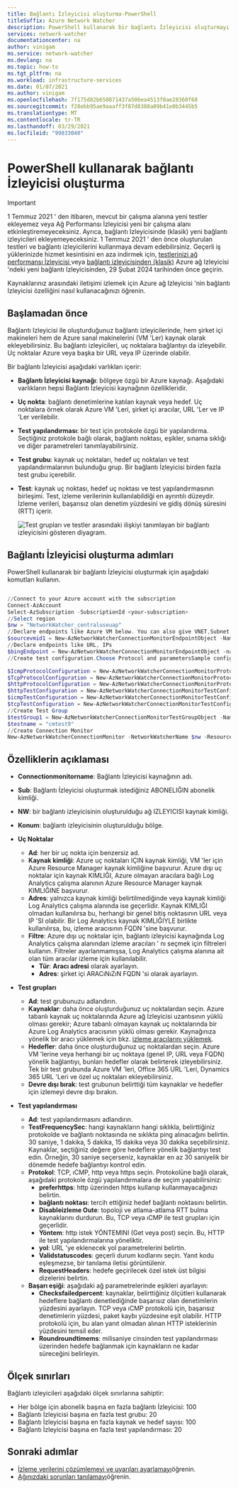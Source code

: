 ```yaml
---
title: Bağlantı İzleyicisi oluşturma-PowerShell
titleSuffix: Azure Network Watcher
description: PowerShell kullanarak bir bağlantı İzleyicisi oluşturmayı öğrenin.
services: network-watcher
documentationcenter: na
author: vinigam
ms.service: network-watcher
ms.devlang: na
ms.topic: how-to
ms.tgt_pltfrm: na
ms.workload: infrastructure-services
ms.date: 01/07/2021
ms.author: vinigam
ms.openlocfilehash: 7f175d82b650871437a506ea4513f0ae28360f68
ms.sourcegitcommit: f28ebb95ae9aaaff3f87d8388a09b41e0b3445b5
ms.translationtype: MT
ms.contentlocale: tr-TR
ms.lasthandoff: 03/29/2021
ms.locfileid: "99833040"
---
```

# <a name="create-a-connection-monitor-by-using-powershell"></a>PowerShell kullanarak bağlantı İzleyicisi oluşturma

> [!IMPORTANT]
> 1 Temmuz 2021 ' den itibaren, mevcut bir çalışma alanına yeni testler ekleyemez veya Ağ Performansı İzleyicisi yeni bir çalışma alanı etkinleştiremeyeceksiniz. Ayrıca, bağlantı Izleyicisinde (klasik) yeni bağlantı izleyicileri ekleyemeyeceksiniz. 1 Temmuz 2021 ' den önce oluşturulan testleri ve bağlantı izleyicilerini kullanmaya devam edebilirsiniz. Geçerli iş yüklerinizde hizmet kesintisini en aza indirmek için, [testlerinizi ağ performansı İzleyicisi ](migrate-to-connection-monitor-from-network-performance-monitor.md) veya  [bağlantı izleyicisinden (klasik)](migrate-to-connection-monitor-from-connection-monitor-classic.md) Azure ağ Izleyicisi 'ndeki yeni bağlantı Izleyicisinden, 29 Şubat 2024 tarihinden önce geçirin.


Kaynaklarınız arasındaki iletişimi izlemek için Azure ağ Izleyicisi 'nin bağlantı Izleyicisi özelliğini nasıl kullanacağınızı öğrenin.


## <a name="before-you-begin"></a>Başlamadan önce

Bağlantı Izleyicisi ile oluşturduğunuz bağlantı izleyicilerinde, hem şirket içi makineleri hem de Azure sanal makinelerini (VM 'Ler) kaynak olarak ekleyebilirsiniz. Bu bağlantı izleyicileri, uç noktalara bağlantıyı da izleyebilir. Uç noktalar Azure veya başka bir URL veya IP üzerinde olabilir.

Bir bağlantı İzleyicisi aşağıdaki varlıkları içerir:

* **Bağlantı İzleyicisi kaynağı**: bölgeye özgü bir Azure kaynağı. Aşağıdaki varlıkların hepsi Bağlantı İzleyicisi kaynağının özellikleridir.
* **Uç nokta**: bağlantı denetimlerine katılan kaynak veya hedef. Uç noktalara örnek olarak Azure VM 'Leri, şirket içi aracılar, URL 'Ler ve IP 'Ler verilebilir.
* **Test yapılandırması**: bir test için protokole özgü bir yapılandırma. Seçtiğiniz protokole bağlı olarak, bağlantı noktası, eşikler, sınama sıklığı ve diğer parametreleri tanımlayabilirsiniz.
* **Test grubu**: kaynak uç noktaları, hedef uç noktaları ve test yapılandırmalarının bulunduğu grup. Bir bağlantı İzleyicisi birden fazla test grubu içerebilir.
* **Test**: kaynak uç noktası, hedef uç noktası ve test yapılandırmasının birleşimi. Test, izleme verilerinin kullanılabildiği en ayrıntılı düzeydir. İzleme verileri, başarısız olan denetim yüzdesini ve gidiş dönüş süresini (RTT) içerir.

    ![Test grupları ve testler arasındaki ilişkiyi tanımlayan bir bağlantı izleyicisini gösteren diyagram.](./media/connection-monitor-2-preview/cm-tg-2.png)

## <a name="steps-to-create-a-connection-monitor"></a>Bağlantı İzleyicisi oluşturma adımları

PowerShell kullanarak bir bağlantı İzleyicisi oluşturmak için aşağıdaki komutları kullanın.

```powershell

//Connect to your Azure account with the subscription
Connect-AzAccount
Select-AzSubscription -SubscriptionId <your-subscription>
//Select region
$nw = "NetworkWatcher_centraluseuap"
//Declare endpoints like Azure VM below. You can also give VNET,Subnet,Log Analytics workspace
$sourcevmid1 = New-AzNetworkWatcherConnectionMonitorEndpointObject -Name MyAzureVm -ResourceID /subscriptions/<your-subscription>/resourceGroups/<your resourceGroup>/providers/Microsoft.Compute/virtualMachines/<vm-name>
//Declare endpoints like URL, IPs
$bingEndpoint = New-AzNetworkWatcherConnectionMonitorEndpointObject -name Bing -Address www.bing.com # Destination URL
//Create test configuration.Choose Protocol and parametersSample configs below.

$IcmpProtocolConfiguration = New-AzNetworkWatcherConnectionMonitorProtocolConfigurationObject -IcmpProtocol
$TcpProtocolConfiguration = New-AzNetworkWatcherConnectionMonitorProtocolConfigurationObject -TcpProtocol -Port 80
$httpProtocolConfiguration = New-AzNetworkWatcherConnectionMonitorProtocolConfigurationObject -HttpProtocol -Port 443 -Method GET -RequestHeader @{Allow = "GET"} -ValidStatusCodeRange 2xx, 300-308 -PreferHTTPS
$httpTestConfiguration = New-AzNetworkWatcherConnectionMonitorTestConfigurationObject -Name http-tc -TestFrequencySec 60 -ProtocolConfiguration $httpProtocolConfiguration -SuccessThresholdChecksFailedPercent 20 -SuccessThresholdRoundTripTimeMs 30
$icmpTestConfiguration = New-AzNetworkWatcherConnectionMonitorTestConfigurationObject -Name icmp-tc -TestFrequencySec 30 -ProtocolConfiguration $icmpProtocolConfiguration -SuccessThresholdChecksFailedPercent 5 -SuccessThresholdRoundTripTimeMs 500
$tcpTestConfiguration = New-AzNetworkWatcherConnectionMonitorTestConfigurationObject -Name tcp-tc -TestFrequencySec 60 -ProtocolConfiguration $TcpProtocolConfiguration -SuccessThresholdChecksFailedPercent 20 -SuccessThresholdRoundTripTimeMs 30
//Create Test Group
$testGroup1 = New-AzNetworkWatcherConnectionMonitorTestGroupObject -Name testGroup1 -TestConfiguration $httpTestConfiguration, $tcpTestConfiguration, $icmpTestConfiguration -Source $sourcevmid1 -Destination $bingEndpoint,
$testname = "cmtest9"
//Create Connection Monitor
New-AzNetworkWatcherConnectionMonitor -NetworkWatcherName $nw -ResourceGroupName NetworkWatcherRG -Name $testname -TestGroup $testGroup1

```

## <a name="description-of-properties"></a>Özelliklerin açıklaması

* **Connectionmonitorname**: Bağlantı İzleyicisi kaynağının adı.

* **Sub**: Bağlantı İzleyicisi oluşturmak istediğiniz ABONELIĞIN abonelik kimliği.

* **NW**: bir bağlantı izleyicisinin oluşturulduğu ağ IZLEYICISI kaynak kimliği.

* **Konum**: bağlantı izleyicisinin oluşturulduğu bölge.

* **Uç Noktalar**
    * **Ad**: her bir uç nokta için benzersiz ad.
    * **Kaynak kimliği**: Azure uç noktaları IÇIN kaynak kimliği, VM 'ler için Azure Resource Manager kaynak kimliğine başvurur. Azure dışı uç noktalar için kaynak KIMLIĞI, Azure olmayan aracılara bağlı Log Analytics çalışma alanının Azure Resource Manager kaynak KIMLIĞINE başvurur.
    * **Adres**: yalnızca kaynak kimliği belirtilmediğinde veya kaynak kimliği Log Analytics çalışma alanında ise geçerlidir. Kaynak KIMLIĞI olmadan kullanılırsa bu, herhangi bir genel bitiş noktasının URL veya IP 'SI olabilir. Bir Log Analytics kaynak KIMLIĞIYLE birlikte kullanılırsa, bu, izleme aracısının FQDN 'sine başvurur.
    * **Filtre**: Azure dışı uç noktalar için, bağlantı izleyicisi kaynağında Log Analytics çalışma alanından izleme aracıları ' nı seçmek için filtreleri kullanın. Filtreler ayarlanmamışsa, Log Analytics çalışma alanına ait olan tüm aracılar izleme için kullanılabilir.
        * **Tür**: **Aracı adresi** olarak ayarlayın.
        * **Adres**: şirket içi ARACıNıZıN FQDN 'si olarak ayarlayın.

* **Test grupları**
    * **Ad**: test grubunuzu adlandırın.
    * **Kaynaklar**: daha önce oluşturduğunuz uç noktalardan seçin. Azure tabanlı kaynak uç noktalarında Azure ağ Izleyicisi uzantısının yüklü olması gerekir; Azure tabanlı olmayan kaynak uç noktalarında bir Azure Log Analytics aracısının yüklü olması gerekir. Kaynağınıza yönelik bir aracı yüklemek için bkz. [izleme aracılarını yüklemek](./connection-monitor-overview.md#install-monitoring-agents).
    * **Hedefler**: daha önce oluşturduğunuz uç noktalardan seçin. Azure VM 'lerine veya herhangi bir uç noktaya (genel IP, URL veya FQDN) yönelik bağlantıyı, bunları hedefler olarak belirterek izleyebilirsiniz. Tek bir test grubunda Azure VM 'leri, Office 365 URL 'Leri, Dynamics 365 URL 'Leri ve özel uç noktaları ekleyebilirsiniz.
    * **Devre dışı bırak**: test grubunun belirttiği tüm kaynaklar ve hedefler için izlemeyi devre dışı bırakın.

* **Test yapılandırması**
    * **Ad**: test yapılandırmasını adlandırın.
    * **TestFrequencySec**: hangi kaynakların hangi sıklıkla, belirttiğiniz protokolde ve bağlantı noktasında ne sıklıkta ping alınacağını belirtin. 30 saniye, 1 dakika, 5 dakika, 15 dakika veya 30 dakika seçebilirsiniz. Kaynaklar, seçtiğiniz değere göre hedeflere yönelik bağlantıyı test edin. Örneğin, 30 saniye seçerseniz, kaynaklar en az 30 saniyelik bir dönemde hedefe bağlantıyı kontrol edin.
    * **Protokol**: TCP, ıCMP, http veya https seçin. Protokolüne bağlı olarak, aşağıdaki protokole özgü yapılandırmalara de seçim yapabilirsiniz:
        * **preferhttps**: http üzerinden https kullanıp kullanmayacağınızı belirtin.
        * **bağlantı noktası**: tercih ettiğiniz hedef bağlantı noktasını belirtin.
        * **Disableizleme Oute**: topoloji ve atlama-atlama RTT bulma kaynaklarını durdurun. Bu, TCP veya ıCMP ile test grupları için geçerlidir.
        * **Yöntem**: http istek YÖNTEMINI (Get veya post) seçin. Bu, HTTP ile test yapılandırmalarına yöneliktir.
        * **yol**: URL 'ye eklenecek yol parametrelerini belirtin.
        * **Validstatuscodes**: geçerli durum kodlarını seçin. Yanıt kodu eşleşmezse, bir tanılama iletisi görüntülenir.
        * **RequestHeaders**: hedefe geçirilecek özel istek üst bilgisi dizelerini belirtin.
    * **Başarı eşiği**: aşağıdaki ağ parametrelerinde eşikleri ayarlayın:
        * **Checksfailedpercent**: kaynaklar, belirttiğiniz ölçütleri kullanarak hedeflere bağlantı denetlediğinde başarısız olan denetimlerin yüzdesini ayarlayın. TCP veya ıCMP protokolü için, başarısız denetimlerin yüzdesi, paket kaybı yüzdesine eşit olabilir. HTTP protokolü için, bu alan yanıt olmadan alınan HTTP isteklerinin yüzdesini temsil eder.
        * **Roundroundtimems**: milisaniye cinsinden test yapılandırması üzerinden hedefe bağlanmak için kaynakların ne kadar süreceğini belirleyin.

## <a name="scale-limits"></a>Ölçek sınırları

Bağlantı izleyicileri aşağıdaki ölçek sınırlarına sahiptir:

* Her bölge için abonelik başına en fazla bağlantı İzleyicisi: 100
* Bağlantı İzleyicisi başına en fazla test grubu: 20
* Bağlantı İzleyicisi başına en fazla kaynak ve hedef sayısı: 100
* Bağlantı İzleyicisi başına en fazla test yapılandırması: 20

## <a name="next-steps"></a>Sonraki adımlar

* [İzleme verilerini çözümlemeyi ve uyarıları ayarlamayı](./connection-monitor-overview.md#analyze-monitoring-data-and-set-alerts)öğrenin.
* [Ağınızdaki sorunları tanılamayı](./connection-monitor-overview.md#diagnose-issues-in-your-network)öğrenin.
